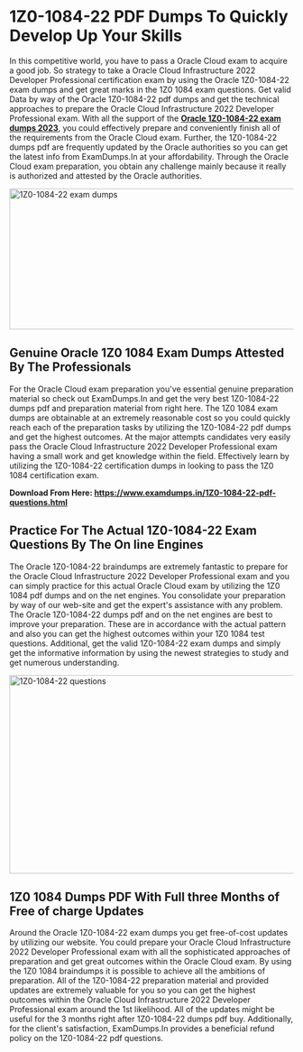 <h1><strong>1Z0-1084-22 PDF Dumps To Quickly Develop Up Your Skills</strong></h1>
<p>In this competitive world, you have to pass a Oracle Cloud exam to acquire a good job. So strategy to take a Oracle Cloud Infrastructure 2022 Developer Professional certification exam by using the Oracle 1Z0-1084-22 exam dumps and get great marks in the 1Z0 1084 exam questions. Get valid Data by way of the Oracle 1Z0-1084-22 pdf dumps and get the technical approaches to prepare the Oracle Cloud Infrastructure 2022 Developer Professional exam. With all the support of the <strong><a href="https://www.examdumps.in/1Z0-1084-22-pdf-questions.html">Oracle 1Z0-1084-22 exam dumps 2023</a></strong>, you could effectively prepare and conveniently finish all of the requirements from the Oracle Cloud exam. Further, the 1Z0-1084-22 dumps pdf are frequently updated by the Oracle authorities so you can get the latest info from ExamDumps.In at your affordability. Through the Oracle Cloud exam preparation, you obtain any challenge mainly because it really is authorized and attested by the Oracle authorities.</p>
<p><img src="https://i.ibb.co/zxJwW90/Copy-of-Online-Classes-Twitter-header-post-Made-with-Poster-My-Wall-1.png" alt="1Z0-1084-22 exam dumps" width="750" height="250" /></p>
<h2><strong>Genuine Oracle 1Z0 1084 Exam Dumps Attested By The Professionals</strong></h2>
<p>For the Oracle Cloud exam preparation you've essential genuine preparation material so check out ExamDumps.In and get the very best 1Z0-1084-22 dumps pdf and preparation material from right here. The 1Z0 1084 exam dumps are obtainable at an extremely reasonable cost so you could quickly reach each of the preparation tasks by utilizing the 1Z0-1084-22 pdf dumps and get the highest outcomes. At the major attempts candidates very easily pass the Oracle Cloud Infrastructure 2022 Developer Professional exam having a small work and get knowledge within the field. Effectively learn by utilizing the 1Z0-1084-22 certification dumps in looking to pass the 1Z0 1084 certification exam.</p>
<p><strong>Download From Here:&nbsp;<a href="https://www.examdumps.in/1Z0-1084-22-pdf-questions.html">https://www.examdumps.in/1Z0-1084-22-pdf-questions.html</a></strong></p>
<h2><strong>Practice For The Actual 1Z0-1084-22 Exam Questions By The On line Engines</strong></h2>
<p>The Oracle 1Z0-1084-22 braindumps are extremely fantastic to prepare for the Oracle Cloud Infrastructure 2022 Developer Professional exam and you can simply practice for this actual Oracle Cloud exam by utilizing the 1Z0 1084 pdf dumps and on the net engines. You consolidate your preparation by way of our web-site and get the expert's assistance with any problem. The Oracle 1Z0-1084-22 dumps pdf and on the net engines are best to improve your preparation. These are in accordance with the actual pattern and also you can get the highest outcomes within your 1Z0 1084 test questions. Additional, get the valid 1Z0-1084-22 exam dumps and simply get the informative information by using the newest strategies to study and get numerous understanding.</p>
<p><a href="https://www.examdumps.in/1Z0-1084-22-pdf-questions.html"><img src="https://i.ibb.co/QkNtdwY/Copy-of-Zoom-Online-Classes-Facebook-Share-Po-Made-with-Poster-My-Wall-1.jpg" alt="1Z0-1084-22 questions" width="670" height="352" /></a></p>
<h2><strong>1Z0 1084 Dumps PDF With Full three Months of Free of charge Updates</strong></h2>
<p>Around the Oracle 1Z0-1084-22 exam dumps you get free-of-cost updates by utilizing our website. You could prepare your Oracle Cloud Infrastructure 2022 Developer Professional exam with all the sophisticated approaches of preparation and get great outcomes within the Oracle Cloud exam. By using the 1Z0 1084 braindumps it is possible to achieve all the ambitions of preparation. All of the 1Z0-1084-22 preparation material and provided updates are extremely valuable for you so you can get the highest outcomes within the Oracle Cloud Infrastructure 2022 Developer Professional exam around the 1st likelihood. All of the updates might be useful for the 3 months right after 1Z0-1084-22 dumps pdf buy. Additionally, for the client's satisfaction, ExamDumps.In provides a beneficial refund policy on the 1Z0-1084-22 pdf questions.</p>
